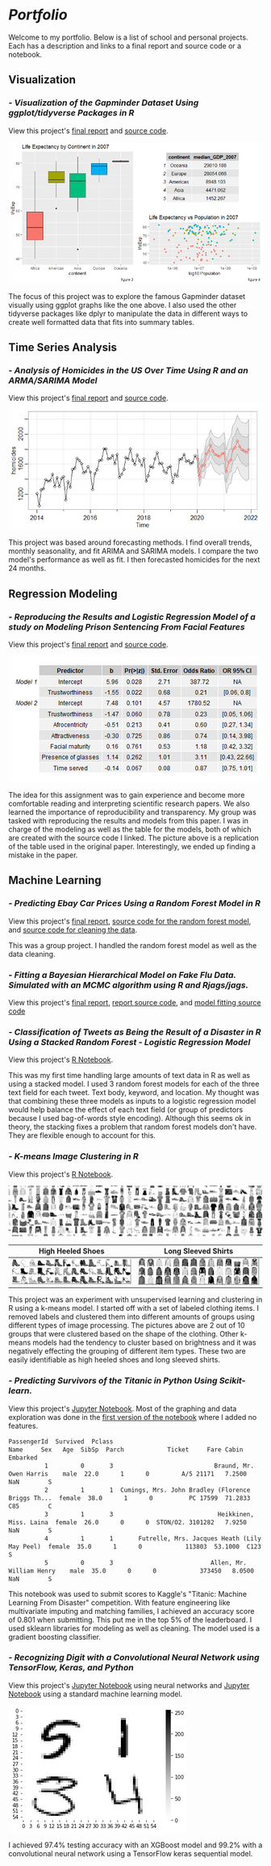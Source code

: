 # *Portfolio*

Welcome to my portfolio. Below is a list of school and personal projects. Each has a description and links to a final report and source code or a notebook.

## **Visualization**

### *- Visualization of the Gapminder Dataset Using ggplot/tidyverse Packages in R*

View this project's [final report](https://github.com/cluffa/stat5730project/blob/master/final_report_Alex_Cluff.pdf) and [source code](https://github.com/cluffa/stat5730project/blob/master/final_report_Alex_Cluff.Rmd).  

![ggplot graph](https://github.com/cluffa/stat5730project/raw/master/final_report_Alex_Cluff_files/figure-gfm/unnamed-chunk-4-1.png)  

The focus of this project was to explore the famous Gapminder dataset visually using ggplot graphs like the one above. I also used the other tidyverse packages like dplyr to manipulate the data in different ways to create well formatted data that fits into summary tables.

## **Time Series Analysis**

### *- Analysis of Homicides in the US Over Time Using R and an ARMA/SARIMA Model*

View this project's [final report](https://github.com/cluffa/stat5550project/blob/master/final_project_Alex_Cluff.pdf) and [source code](https://github.com/cluffa/stat5550project/blob/master/final_project_Alex_Cluff.Rmd).  
![homicide predictions](https://github.com/cluffa/stat5550project/blob/master/final_project_Alex_Cluff_files/figure-gfm/unnamed-chunk-13-1.png?raw=true)  

This project was based around forecasting methods. I find overall trends, monthly seasonality, and fit ARIMA and SARIMA models. I compare the two model's performance as well as fit. I then forecasted homicides for the next 24 months.

## **Regression Modeling**

### *- Reproducing the Results and Logistic Regression Model of a study on Modeling Prison Sentencing From Facial Features*

View this project's [final report](https://github.com/cluffa/stat3302project/blob/main/group_project.pdf) and [source code](https://github.com/cluffa/stat3302project/blob/main/model.R).  

![model coefficient table](https://github.com/cluffa/stat3302project/blob/main/table2.png?raw=true)  

The idea for this assignment was to gain experience and become more comfortable reading and interpreting scientific research papers. We also learned the importance of reproducibility and transparency. My group was tasked with reproducing the results and models from this paper. I was in charge of the modeling as well as the table for the models, both of which are created with the source code I linked. The picture above is a replication of the table used in the original paper. Interestingly, we ended up finding a mistake in the paper.

## **Machine Learning**

### *- Predicting Ebay Car Prices Using a Random Forest Model in R*

View this project's [final report](https://github.com/cluffa/stat4620project/blob/master/final_report_made_in_colaboration_with_classmates.pdf), [source code for the random forest model](https://github.com/cluffa/stat4620project/blob/master/randomForest.R), and [source code for cleaning the data](https://github.com/cluffa/stat4620project/blob/master/clean_autos_dataset.R).  

This was a group project. I handled the random forest model as well as the data cleaning.

### *- Fitting a Bayesian Hierarchical Model on Fake Flu Data. Simulated with an MCMC algorithm using R and Rjags/jags.*

View this project's [final report](https://github.com/cluffa/stat3303project/blob/master/Final_project_Alex_Cluff.pdf), [report source code](https://github.com/cluffa/stat3303project/blob/master/Final_project_Alex_Cluff.Rmd), and [model fitting source code](https://github.com/cluffa/stat3303project/blob/master/fit.R)

### *- Classification of Tweets as Being the Result of a Disaster in R Using a Stacked Random Forest - Logistic Regression Model*  

View this project's [R Notebook](https://github.com/cluffa/nlp_intro_R/blob/master/README.md).  

This was my first time handling large amounts of text data in R as well as using a stacked model. I used 3 random forest models for each of the three text field for each tweet. Text body, keyword, and location. My thought was that combining these three models as inputs to a logistic regression model would help balance the effect of each text field (or group of predictors because I used bag-of-words style encoding). Although this seems ok in theory, the stacking fixes a problem that random forest models don't have. They are flexible enough to account for this.

### *- K-means Image Clustering in R*  

View this project's [R Notebook](https://github.com/cluffa/kmeans_image_clustering_R/blob/master/README.md).  

![clothing](./images/full_clothing.png) 

High Heeled Shoes             |  Long Sleeved Shirts
:-------------------------:|:-------------------------:
![](./images/shoes.png)  |  ![](./images/shirts.png)

This project was an experiment with unsupervised learning and clustering in R using a k-means model. I started off with a set of labeled clothing items. I removed labels and clustered them into different amounts of groups using different types of image processing. The pictures above are 2 out of 10 groups that were clustered based on the shape of the clothing. Other k-means models had the tendency to cluster based on brightness and it was negatively effecting the grouping of different item types. These two are easily identifiable as high heeled shoes and long sleeved shirts.  

### *- Predicting Survivors of the Titanic in Python Using Scikit-learn.*  

View this project's [Jupyter Notebook](https://github.com/cluffa/titanic/blob/master/titanicV2.ipynb). Most of the graphing and data exploration was done in the [first version of the notebook](https://github.com/cluffa/titanic/blob/master/titanicV2.ipynb) where I added no features.
```
PassengerId  Survived  Pclass                                               Name     Sex   Age  SibSp  Parch            Ticket     Fare Cabin Embarked
          1         0       3                            Braund, Mr. Owen Harris    male  22.0      1      0         A/5 21171   7.2500   NaN        S
          2         1       1  Cumings, Mrs. John Bradley (Florence Briggs Th...  female  38.0      1      0          PC 17599  71.2833   C85        C
          3         1       3                             Heikkinen, Miss. Laina  female  26.0      0      0  STON/O2. 3101282   7.9250   NaN        S
          4         1       1       Futrelle, Mrs. Jacques Heath (Lily May Peel)  female  35.0      1      0            113803  53.1000  C123        S
          5         0       3                           Allen, Mr. William Henry    male  35.0      0      0            373450   8.0500   NaN        S
```

This notebook was used to submit scores to Kaggle's "Titanic: Machine Learning From Disaster" competition. With feature engineering like multivariate imputing and matching families, I achieved an accuracy score of 0.801 when submitting. This put me in the top 5% of the leaderboard. I used sklearn libraries for modeling as well as cleaning. The model used is a gradient boosting classifier.

### *- Recognizing Digit with a Convolutional Neural Network using TensorFlow, Keras, and Python*  

View this project's [Jupyter Notebook](https://github.com/cluffa/digit_recognizer/blob/master/digits_tfnn.ipynb) using neural networks and [Jupyter Notebook](https://github.com/cluffa/digit_recognizer/blob/master/digits.ipynb) using a standard machine learning model.  

![digits](./images/digits.png)

I achieved 97.4% testing accuracy with an XGBoost model and 99.2% with a convolutional neural network using a TensorFlow keras sequential model. 
